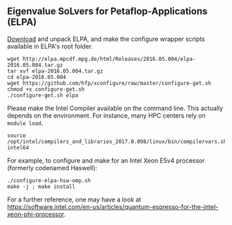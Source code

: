 ## Eigenvalue SoLvers for Petaflop-Applications (ELPA)
[Download](http://elpa.mpcdf.mpg.de/elpa-tar-archive) and unpack ELPA, and make the configure wrapper scripts available in ELPA's root folder.

```
wget http://elpa.mpcdf.mpg.de/html/Releases/2016.05.004/elpa-2016.05.004.tar.gz
tar xvf elpa-2016.05.004.tar.gz
cd elpa-2016.05.004
wget https://github.com/hfp/xconfigure/raw/master/configure-get.sh
chmod +x configure-get.sh
./configure-get.sh elpa
```

Please make the Intel Compiler available on the command line. This actually depends on the environment. For instance, many HPC centers rely on `module load`.

```
source /opt/intel/compilers_and_libraries_2017.0.098/linux/bin/compilervars.sh intel64
```

For example, to configure and make for an Intel Xeon E5v4 processor (formerly codenamed Haswell):

```
./configure-elpa-hsw-omp.sh
make -j ; make install
```

For a further reference, one may have a look at  
https://software.intel.com/en-us/articles/quantum-espresso-for-the-intel-xeon-phi-processor.
